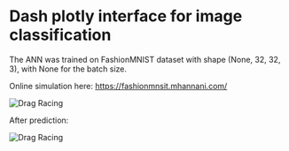 # Dash plotly interface for image classification

The ANN was trained on FashionMNIST dataset with shape (None, 32, 32, 3), with None for the batch size.

Online simulation here: https://fashionmnsit.mhannani.com/

![Drag Racing](assets/app_images/app.png)

After prediction:

![Drag Racing](assets/app_images/app_preds.png)
